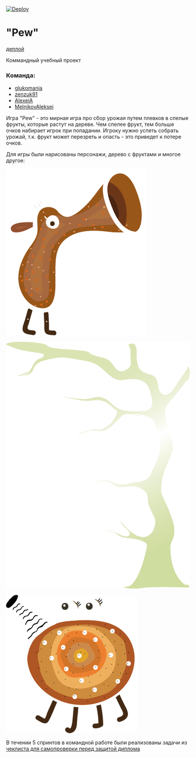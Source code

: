 [![Deploy](https://github.com/tbilisi-student-team/game/actions/workflows/deploy.yml/badge.svg)](https://github.com/tbilisi-student-team/game/actions/workflows/deploy.yml)
# "Pew"

[деплой](https://tbilisi-pew-16.ya-praktikum.tech/)

Коммандный учебный проект

### Команда:

* [glukomania](https://github.com/glukomania)
* [zenzuk91](https://github.com/zenzuk91)
* [AlexeiA](https://github.com/AlexeiA)
* [MelnikovAleksei](https://github.com/MelnikovAleksei)

Игра "Pew" - это мирная игра про сбор урожая путем плевков в спелые фрукты, которые растут на дереве. Чем спелее фрукт, тем больше очков набирает игрок при попадании. Игроку нужно успеть собрать урожай, т.к. фрукт может перезреть и опасть - это приведет к потере очков. 

Для игры были нарисованы персонажи, дерево с фруктами и многое другое:

![персонаж из игры "Pew"](./public/buddy-1.png)

![дерево из игры "Pew"](./public/tree.png)

![персонаж из игры "Pew"](./public/buddy-2-otr.png)

В течении 5 спринтов в командной работе были реализованы задачи из [чеклиста для самопроверки перед защитой диплома](https://github.com/tbilisi-student-team/game/issues/98)
